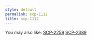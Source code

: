 ```yaml
---
style: default
permalink: scp-1112
title: scp-1112
---
```

You may also like:
[SCP-2259](http://scp-wiki.net/scp-2259)
[SCP-2389](http://scp-wiki.net/scp-2389)